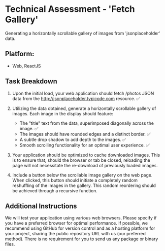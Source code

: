 # Technical Assessment - 'Fetch Gallery'

Generating a horizontally scrollable gallery of images from 'jsonplaceholder' data.

## Platform:

-  Web, ReactJS

## Task Breakdown

1. Upon the initial load, your web application should fetch /photos JSON data from the http://jsonplaceholder.typicode.com resource. ✅

2. Utilizing the data obtained, generate a horizontally scrollable gallery of images. Each image in the display should feature:

   -  The "title" text from the data, superimposed diagonally across the image. ✅
   -  The images should have rounded edges and a distinct border. ✅
   -  A subtle drop shadow to add depth to the images. ✅
   -  Smooth scrolling functionality for an optimal user experience. ✅

3. Your application should be optimized to cache downloaded images. This is to ensure that, should the browser or tab be closed, reloading the page will not necessitate the re-download of previously loaded images.

4. Include a button below the scrollable image gallery on the web page. When clicked, this button should initiate a completely random reshuffling of the images in the gallery. This random reordering should be achieved through a recursive function.

## Additional Instructions

We will test your application using various web browsers. Please specify if you have a preferred browser for optimal performance. If possible, we recommend using GitHub for version control and as a hosting platform for your project, sharing the public repository URL with us (our preferred method). There is no requirement for you to send us any package or binary files.

